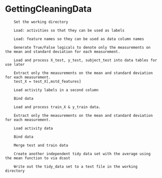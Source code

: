 # GettingCleaningData


        Set the working directory
        
        Load: activities so that they can be used as labels

        Load: feature names so they can be used as data column names

        Generate True/False logicals to denote only the measurements on the mean and standard deviation for each measurement.

        Load and process X_test, y_test, subject_test into data tables for use later

        Extract only the measurements on the mean and standard deviation for each measurement.
        test_X = test_X[,mstd_features]
        
        Load activity labels in a second column

        Bind data

        Load and process train_X & y_train data.

        Extract only the measurements on the mean and standard deviation for each measurement.

        Load activity data

        Bind data

        Merge test and train data

        Create another independent tidy data set with the average using the mean function to via dcast

        Write out the tidy_data set to a text file in the working directory
